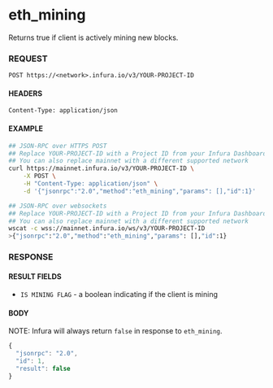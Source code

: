 # eth_mining

Returns true if client is actively mining new blocks.

### REQUEST

`POST https://<network>.infura.io/v3/YOUR-PROJECT-ID`

#### HEADERS

`Content-Type: application/json`

#### EXAMPLE
```bash
## JSON-RPC over HTTPS POST
## Replace YOUR-PROJECT-ID with a Project ID from your Infura Dashboard
## You can also replace mainnet with a different supported network
curl https://mainnet.infura.io/v3/YOUR-PROJECT-ID \
    -X POST \
    -H "Content-Type: application/json" \
    -d '{"jsonrpc":"2.0","method":"eth_mining","params": [],"id":1}'

## JSON-RPC over websockets
## Replace YOUR-PROJECT-ID with a Project ID from your Infura Dashboard
## You can also replace mainnet with a different supported network
wscat -c wss://mainnet.infura.io/ws/v3/YOUR-PROJECT-ID
>{"jsonrpc":"2.0","method":"eth_mining","params": [],"id":1}
```

### RESPONSE

#### RESULT FIELDS
- `IS MINING FLAG` - a boolean indicating if the client is mining

#### BODY

NOTE: Infura will always return `false` in response to `eth_mining`.

```js
{
  "jsonrpc": "2.0",
  "id": 1,
  "result": false
}
```
